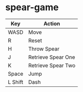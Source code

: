# spear-game
Key | Action
--- | ------
WASD | Move
R | Reset
H | Throw Spear
J | Retrieve Spear One
K | Retrieve Spear Two
Space | Jump
L Shift | Dash
